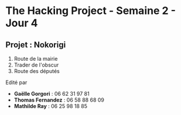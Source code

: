 <h1>The Hacking Project - Semaine 2 - Jour 4</h1>

<h2>Projet : Nokorigi</h2>

<ol>
	<li>Route de la mairie</li>
	<li>Trader de l'obscur</li>
	<li>Route des députés</li>
</ol>

<p>Edité par 
	<ul>
		<li><strong>Gaëlle Gorgori</strong> : 06 62 31 97 81</li>
		<li><strong>Thomas Fernandez</strong> : 06 58 88 68 09</li>
		<li><strong>Mathilde Ray</strong> : 06 25 98 18 85</li>
		</ul></p>

